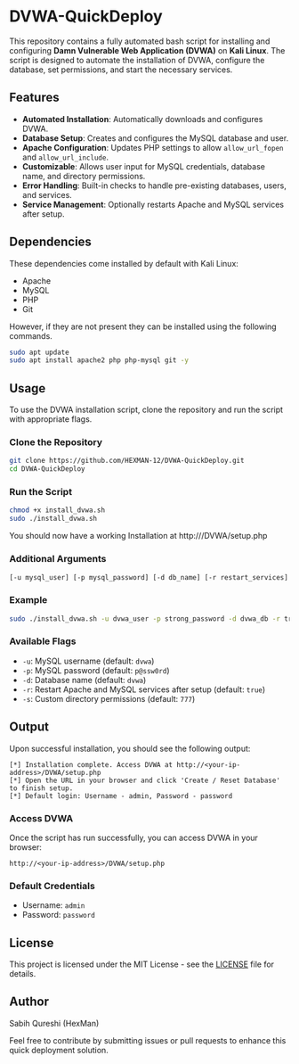 # DVWA-QuickDeploy

This repository contains a fully automated bash script for installing and configuring **Damn Vulnerable Web Application (DVWA)** on **Kali Linux**. The script is designed to automate the installation of DVWA, configure the database, set permissions, and start the necessary services.

## Features

- **Automated Installation**: Automatically downloads and configures DVWA.
- **Database Setup**: Creates and configures the MySQL database and user.
- **Apache Configuration**: Updates PHP settings to allow `allow_url_fopen` and `allow_url_include`.
- **Customizable**: Allows user input for MySQL credentials, database name, and directory permissions.
- **Error Handling**: Built-in checks to handle pre-existing databases, users, and services.
- **Service Management**: Optionally restarts Apache and MySQL services after setup.

## Dependencies

These dependencies come installed by default with Kali Linux:

- Apache
- MySQL
- PHP
- Git

However, if they are not present they can be installed using the following commands.

```bash
sudo apt update
sudo apt install apache2 php php-mysql git -y
```

## Usage

To use the DVWA installation script, clone the repository and run the script with appropriate flags.

### Clone the Repository

```bash
git clone https://github.com/HEXMAN-12/DVWA-QuickDeploy.git
cd DVWA-QuickDeploy
```

### Run the Script

```bash
chmod +x install_dvwa.sh
sudo ./install_dvwa.sh
```
You should now have a working Installation at http://<your-ip-address>/DVWA/setup.php 

### Additional Arguments

```bash
[-u mysql_user] [-p mysql_password] [-d db_name] [-r restart_services] [-s custom_permissions]
```

### Example

```bash
sudo ./install_dvwa.sh -u dvwa_user -p strong_password -d dvwa_db -r true -s 755
```

### Available Flags

- `-u`: MySQL username (default: `dvwa`)
- `-p`: MySQL password (default: `p@ssw0rd`)
- `-d`: Database name (default: `dvwa`)
- `-r`: Restart Apache and MySQL services after setup (default: `true`)
- `-s`: Custom directory permissions (default: `777`)

## Output

Upon successful installation, you should see the following output:

```
[*] Installation complete. Access DVWA at http://<your-ip-address>/DVWA/setup.php
[*] Open the URL in your browser and click 'Create / Reset Database' to finish setup.
[*] Default login: Username - admin, Password - password
```

### Access DVWA

Once the script has run successfully, you can access DVWA in your browser:

```
http://<your-ip-address>/DVWA/setup.php
```

### Default Credentials

- Username: `admin`
- Password: `password`

## License

This project is licensed under the MIT License - see the [LICENSE](LICENSE) file for details.

## Author

Sabih Qureshi (HexMan)

Feel free to contribute by submitting issues or pull requests to enhance this quick deployment solution.
